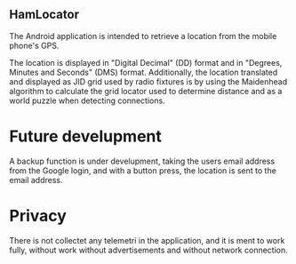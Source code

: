## HamLocator
The Android application is intended to retrieve a location from the mobile phone's GPS.

The location is displayed in "Digital Decimal" (DD) format and in "Degrees, Minutes and Seconds" (DMS) format.
Additionally, the location translated and displayed as JID grid used by radio fixtures is by using the Maidenhead algorithm 
to calculate the grid locator used to determine distance and as a world puzzle when detecting connections.


# Future develupment
A backup function is under develupment, taking the users email address from the Google login, and with a button press, the 
location is sent to the email address.


# Privacy
There is not collectet any telemetri in the application, and it is ment to work fully, without work without 
advertisements and without network connection.
